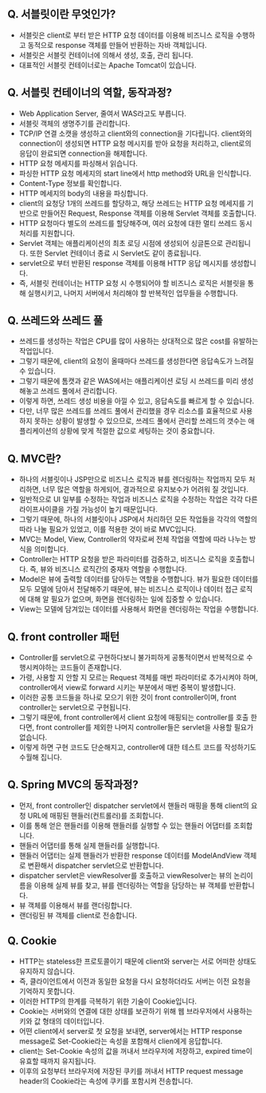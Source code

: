 ## Q. 서블릿이란 무엇인가?
* 서블릿은 client로 부터 받은 HTTP 요청 데이터를 이용해 비즈니스 로직을 수행하고 동적으로 response 객체를 만들어 반환하는 자바 객체입니다.
* 서블릿은 서블릿 컨테이너에 의해서 생성, 호출, 관리 됩니다.
* 대표적인 서블릿 컨테이너로는 Apache Tomcat이 있습니다.

## Q. 서블릿 컨테이너의 역할, 동작과정?
* Web Application Server, 줄여서 WAS라고도 부릅니다.
* 서블릿 객체의 생명주기를 관리합니다.
* TCP/IP 연결 소캣을 생성하고 client와의 connection을 기다립니다. client와의 connection이 생성되면 HTTP 요청 메시지를 받아 요청을 처리하고,
  client로의 응답이 완료되면 connection을 해제합니다.
* HTTP 요청 메세지를 파싱해서 읽습니다.
* 파싱한 HTTP 요청 메세지의 start line에서 http method와 URL을 인식합니다.
* Content-Type 정보를 확인합니다.
* HTTP 메세지의 body의 내용을 파싱합니다.
* client의 요청당 1개의 쓰레드를 할당하고, 해당 쓰레드는 HTTP 요청 메세지를 기반으로 만들어진 Request, Response 객체를 이용해 Servlet 객체를 호출합니다.
* HTTP 요청마다 별도의 쓰레드를 할당해주며, 여러 요청에 대한 멀티 쓰레드 동시 처리를 지원합니다.
* Servlet 객체는 애플리케이션의 최초 로딩 시점에 생성되어 싱글톤으로 관리됩니다. 또한 Servlet 컨테이너 종료 시 Servlet도 같이 종료됩니다.
* servlet으로 부터 반환된 response 객체를 이용해 HTTP 응답 메시지를 생성합니다.
* 즉, 서블릿 컨테이너는 HTTP 요청 시 수행되어야 할 비즈니스 로직은 서블릿을 통해 실행시키고, 나머지 서버에서 처리해야 할 반복적인 업무들을 수행합니다.

## Q. 쓰레드와 쓰레드 풀
* 쓰레드를 생성하는 작업은 CPU를 많이 사용하는 상대적으로 많은 cost를 유발하는 작업입니다.
* 그렇기 때문에, client의 요청이 올때마다 쓰레드를 생성한다면 응답속도가 느려질 수 있습니다.
* 그렇기 때문에 톰캣과 같은 WAS에서는 애플리케이션 로딩 시 쓰레드를 미리 생성해놓고 쓰레드 풀에서 관리합니다.
* 이렇게 하면, 쓰레드 생성 비용을 아낄 수 있고, 응답속도를 빠르게 할 수 있습니다.
* 다만, 너무 많은 쓰레드를 쓰레드 풀에서 관리했을 경우 리소스를 효율적으로 사용하지 못하는 상황이 발생할 수 있으므로,
  쓰레드 풀에서 관리할 쓰레드의 갯수는 애플리케이션의 상황에 맞게 적절한 값으로 세팅하는 것이 중요합니다.

## Q. MVC란?
* 하나의 서블릿이나 JSP만으로 비즈니스 로직과 뷰를 렌더링하는 작업까지 모두 처리하면, 너무 많은 역할을 하게되어, 결과적으로 유지보수가 어려워 질 것입니다.
* 일반적으로 UI 일부를 수정하는 작업과 비즈니스 로직을 수정하는 작업은 각각 다른 라이프사이클을 가질 가능성이 높기 때문입니다.
* 그렇기 때문에, 하나의 서블릿이나 JSP에서 처리하던 모든 작업들을 각각의 역할의 따라 나눌 필요가 있었고, 이를 적용한 것이 바로 MVC입니다.
* MVC는 Model, View, Controller의 약자로써 전체 작업을 역할에 따라 나누는 방식을 의미합니다.
* Controller는 HTTP 요청을 받은 파라미터를 검증하고, 비즈니스 로직을 호출합니다. 즉, 뷰와 비즈니스 로직간의 중재자 역할을 수행합니다.
* Model은 뷰에 출력할 데이터를 담아두는 역할을 수행합니다. 뷰가 필요한 데이터를 모두 모델에 담아서 전달해주기 때문에, 뷰는 비즈니스 로직이나 데이터 접근 로직에 대해 알 필요가 없으며,
  화면을 렌더링하는 일에 집중할 수 있습니다.
* View는 모델에 담겨있는 데이터를 사용해서 화면을 렌더링하는 작업을 수행합니다.

## Q. front controller 패턴
* Controller를 servlet으로 구현하다보니 불가피하게 공통적이면서 반복적으로 수행시켜야하는 코드들이 존재합니다.
* 가령, 사용할 지 안할 지 모르는 Request 객체를 매번 파라미터로 추가시켜야 하며, controller에서 view로 forward 시키는 부분에서 매번 중복이 발생합니다.
* 이러한 공통 코드들을 하나로 모으기 위한 것이 front controller이며, front controller는 servlet으로 구현됩니다.
* 그렇기 때문에, front controller에서 client 요청에 매핑되는 controller를 호출 한다면, front controller를 제외한 나머지 controller들은 servlet을 사용할 필요가 없습니다.
* 이렇게 하면 구현 코드도 단순해지고, controller에 대한 테스트 코드를 작성하기도 수월해 집니다.

## Q. Spring MVC의 동작과정?
* 먼저, front controller인 dispatcher servlet에서 핸들러 매핑을 통해 client의 요청 URL에 매핑된 핸들러(컨트롤러)를 조회합니다.
* 이를 통해 얻은 핸들러를 이용해 핸들러를 실행할 수 있는 핸들러 어댑터를 조회합니다.
* 핸들러 어댑터를 통해 실제 핸들러를 실행합니다.
* 핸들러 어댑터는 실제 핸들러가 반환한 response 데이터를 ModelAndView 객체로 변환해서 dispatcher servlet으로 반환합니다.
* dispatcher servlet은 viewResolver를 호출하고 viewResolver는 뷰의 논리이름을 이용해 실제 뷰를 찾고, 뷰를 렌더링하는 역할을 담당하는 뷰 객체를 반환합니다.
* 뷰 객체를 이용해서 뷰를 랜더링합니다.
* 랜더링된 뷰 객체를 client로 전송합니다.

## Q. Cookie
* HTTP는 stateless한 프로토콜이기 때문에 client와 server는 서로 어떠한 상태도 유지하지 않습니다.
* 즉, 클라이언트에서 이전과 동일한 요청을 다시 요청하더라도 서버는 이전 요청을 기억하지 못합니다.
* 이러한 HTTP의 한계를 극복하기 위한 기술이 Cookie입니다.
* Cookie는 서버와의 연결에 대한 상태를 보관하기 위해 웹 브라우저에서 사용하는 키와 값 형태의 데이터입니다.
* 어떤 client에서 server로 첫 요청을 보내면, server에서는 HTTP response message로 Set-Cookie라는 속성을 포함해서 clien에게 응답합니다.
* client는 Set-Cookie 속성의 값을 꺼내서 브라우저에 저장하고, expired time이 유효할 때까지 유지됩니다.
* 이후의 요청부터 브라우저에 저장된 쿠키를 꺼내서 HTTP request message header의 Cookie라는 속성에 쿠키를 포함시켜 전송합니다.